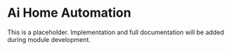 # Ai Home Automation

This is a placeholder. Implementation and full documentation will be added during module development.

